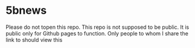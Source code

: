 # 5bnews

Please do not topen this repo. This repo is not supposed to be public. It is public only for Github pages to function. Only people to whom I share the link to should view this
